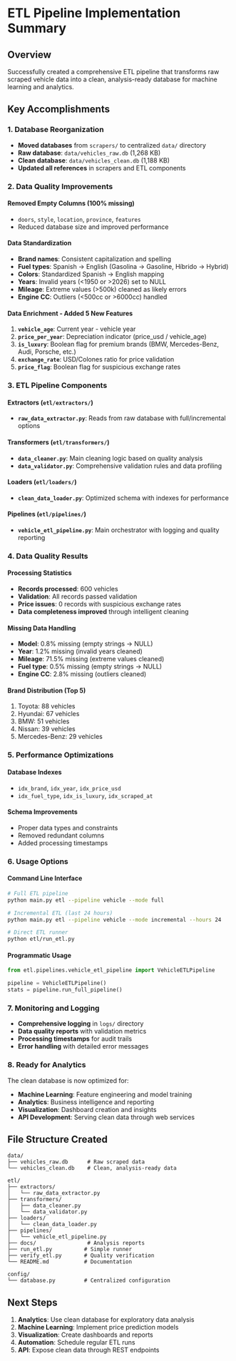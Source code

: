 # ETL Pipeline Implementation Summary

## Overview
Successfully created a comprehensive ETL pipeline that transforms raw scraped vehicle data into a clean, analysis-ready database for machine learning and analytics.

## Key Accomplishments

### 1. Database Reorganization
- **Moved databases** from `scrapers/` to centralized `data/` directory
- **Raw database**: `data/vehicles_raw.db` (1,268 KB)
- **Clean database**: `data/vehicles_clean.db` (1,188 KB)
- **Updated all references** in scrapers and ETL components

### 2. Data Quality Improvements

#### Removed Empty Columns (100% missing)
- `doors`, `style`, `location`, `province`, `features`
- Reduced database size and improved performance

#### Data Standardization
- **Brand names**: Consistent capitalization and spelling
- **Fuel types**: Spanish → English (Gasolina → Gasoline, Híbrido → Hybrid)
- **Colors**: Standardized Spanish → English mapping
- **Years**: Invalid years (<1950 or >2026) set to NULL
- **Mileage**: Extreme values (>500k) cleaned as likely errors
- **Engine CC**: Outliers (<500cc or >6000cc) handled

#### Data Enrichment - Added 5 New Features
1. **`vehicle_age`**: Current year - vehicle year
2. **`price_per_year`**: Depreciation indicator (price_usd / vehicle_age)
3. **`is_luxury`**: Boolean flag for premium brands (BMW, Mercedes-Benz, Audi, Porsche, etc.)
4. **`exchange_rate`**: USD/Colones ratio for price validation
5. **`price_flag`**: Boolean flag for suspicious exchange rates

### 3. ETL Pipeline Components

#### Extractors (`etl/extractors/`)
- **`raw_data_extractor.py`**: Reads from raw database with full/incremental options

#### Transformers (`etl/transformers/`)
- **`data_cleaner.py`**: Main cleaning logic based on quality analysis
- **`data_validator.py`**: Comprehensive validation rules and data profiling

#### Loaders (`etl/loaders/`)
- **`clean_data_loader.py`**: Optimized schema with indexes for performance

#### Pipelines (`etl/pipelines/`)
- **`vehicle_etl_pipeline.py`**: Main orchestrator with logging and quality reporting

### 4. Data Quality Results

#### Processing Statistics
- **Records processed**: 600 vehicles
- **Validation**: All records passed validation
- **Price issues**: 0 records with suspicious exchange rates
- **Data completeness improved** through intelligent cleaning

#### Missing Data Handling
- **Model**: 0.8% missing (empty strings → NULL)
- **Year**: 1.2% missing (invalid years cleaned)
- **Mileage**: 71.5% missing (extreme values cleaned)
- **Fuel type**: 0.5% missing (empty strings → NULL)
- **Engine CC**: 2.8% missing (outliers cleaned)

#### Brand Distribution (Top 5)
1. Toyota: 88 vehicles
2. Hyundai: 67 vehicles
3. BMW: 51 vehicles
4. Nissan: 39 vehicles
5. Mercedes-Benz: 29 vehicles

### 5. Performance Optimizations

#### Database Indexes
- `idx_brand`, `idx_year`, `idx_price_usd`
- `idx_fuel_type`, `idx_is_luxury`, `idx_scraped_at`

#### Schema Improvements
- Proper data types and constraints
- Removed redundant columns
- Added processing timestamps

### 6. Usage Options

#### Command Line Interface
```bash
# Full ETL pipeline
python main.py etl --pipeline vehicle --mode full

# Incremental ETL (last 24 hours)
python main.py etl --pipeline vehicle --mode incremental --hours 24

# Direct ETL runner
python etl/run_etl.py
```

#### Programmatic Usage
```python
from etl.pipelines.vehicle_etl_pipeline import VehicleETLPipeline

pipeline = VehicleETLPipeline()
stats = pipeline.run_full_pipeline()
```

### 7. Monitoring and Logging
- **Comprehensive logging** in `logs/` directory
- **Data quality reports** with validation metrics
- **Processing timestamps** for audit trails
- **Error handling** with detailed error messages

### 8. Ready for Analytics
The clean database is now optimized for:
- **Machine Learning**: Feature engineering and model training
- **Analytics**: Business intelligence and reporting
- **Visualization**: Dashboard creation and insights
- **API Development**: Serving clean data through web services

## File Structure Created
```
data/
├── vehicles_raw.db      # Raw scraped data
└── vehicles_clean.db    # Clean, analysis-ready data

etl/
├── extractors/
│   └── raw_data_extractor.py
├── transformers/
│   ├── data_cleaner.py
│   └── data_validator.py
├── loaders/
│   └── clean_data_loader.py
├── pipelines/
│   └── vehicle_etl_pipeline.py
├── docs/                # Analysis reports
├── run_etl.py          # Simple runner
├── verify_etl.py       # Quality verification
└── README.md           # Documentation

config/
└── database.py         # Centralized configuration
```

## Next Steps
1. **Analytics**: Use clean database for exploratory data analysis
2. **Machine Learning**: Implement price prediction models
3. **Visualization**: Create dashboards and reports
4. **Automation**: Schedule regular ETL runs
5. **API**: Expose clean data through REST endpoints